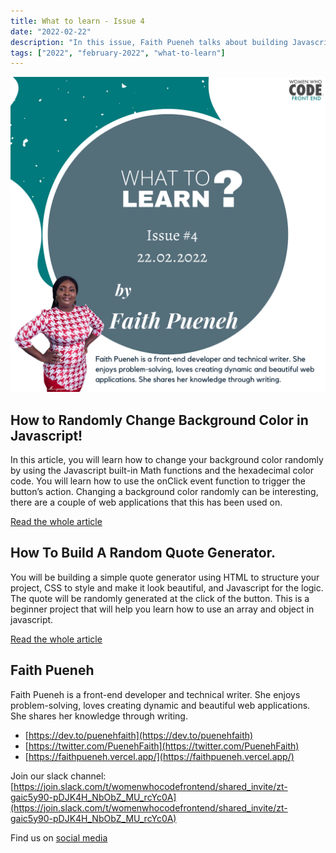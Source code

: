 ```yaml
---
title: What to learn - Issue 4
date: "2022-02-22"
description: "In this issue, Faith Pueneh talks about building Javascript projects and writing alongside."
tags: ["2022", "february-2022", "what-to-learn"]
---
```


![Issue 4 - Faith Pueneh](./issue4.png)

## How to Randomly Change Background Color in Javascript!

In this article, you will learn how to change your background color randomly by using the Javascript built-in Math functions and the hexadecimal color code. You will learn how to use the onClick event function to trigger the button’s action. Changing a background color randomly can be interesting, there are a couple of web applications that this has been used on.

[Read the whole article](https://dev.to/puenehfaith/how-to-randomly-change-background-color-in-javascript-4o91)

## How To Build A Random Quote Generator.

You will be building a simple quote generator using HTML to structure your project, CSS to style and make it look beautiful, and Javascript for the logic. The quote will be randomly generated at the click of the button. This is a beginner project that will help you learn how to use an array and object in javascript.

[Read the whole article](https://dev.to/puenehfaith/how-to-build-a-random-quote-generator-21h1)


## Faith Pueneh

Faith Pueneh is a front-end developer and technical writer. She enjoys problem-solving, loves creating dynamic and beautiful web applications. She shares her knowledge through writing.

- [https://dev.to/puenehfaith](https://dev.to/puenehfaith)
- [https://twitter.com/PuenehFaith](https://twitter.com/PuenehFaith)
- [https://faithpueneh.vercel.app/](https://faithpueneh.vercel.app/)

Join our slack channel: [https://join.slack.com/t/womenwhocodefrontend/shared_invite/zt-gaic5y90-pDJK4H_NbObZ_MU_rcYc0A](https://join.slack.com/t/womenwhocodefrontend/shared_invite/zt-gaic5y90-pDJK4H_NbObZ_MU_rcYc0A)

Find us on [social media](https://beacons.ai/wwcodefrontend)



